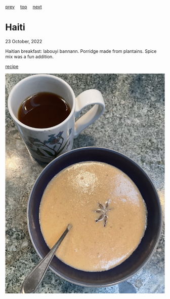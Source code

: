 [prev](../g/guyana.md)&emsp;
[top](../index.md)&emsp;
[next](honduras.md)
# Haiti
23 October, 2022


Haitian breakfast: labouyi bannann. Porridge made from plantains. Spice mix was a fun addition.

[recipe](https://afrogistmedia.com/4-tasty-haitian-breakfast-recipes-you-should-try-out-haitian-cuisine)

![breakfast](images/haiti.jpeg)
